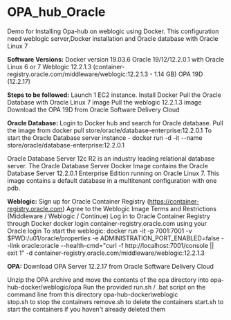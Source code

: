 # OPA_hub_Oracle

Demo for Installing Opa-hub on weblogic using Docker. This configuration need weblogic server,Docker installation and Oracle database with Oracle Linux 7

**Software Versions:**
Docker version 19.03.6
Oracle 19/12/12.2.0.1 with Oracle Linux 6 or 7
Weblogic 12.2.1.3 (container-registry.oracle.com/middleware/weblogic:12.2.1.3 - 1.14 GB)
OPA 19D (12.2.17)

**Steps to be followed:**
Launch 1 EC2 instance.
Install Docker
Pull the Oracle Database with Oracle Linux 7 image
Pull the weblogic 12.2.1.3 image
Download the OPA 19D from Oracle Software Delivery Cloud

**Oracle Database:**
Login to Docker hub and search for Oracle database.
Pull the image from docker pull store/oracle/database-enterprise:12.2.0.1
To start the Oracle Database server instance - docker run -d -it --name <Oracle-DB> store/oracle/database-enterprise:12.2.0.1

Oracle Database Server 12c R2 is an industry leading relational database server. The Oracle Database Server Docker Image contains the Oracle Database Server 12.2.0.1 Enterprise Edition running on Oracle Linux 7. This image contains a default database in a multitenant configuration with one pdb.

**Weblogic:**
Sign up for Oracle Container Registry (https://container-registry.oracle.com)
Agree to the Weblogic Image Terms and Restrictions (Middleware / Weblogic / Continue)
Log in to Oracle Container Registry through Docker docker login container-registry.oracle.com using your Oracle login
To start the weblogic: docker run -it -p 7001:7001 -v $PWD:/u01/oracle/properties -e ADMINISTRATION_PORT_ENABLED=false --link oracle:oracle --health-cmd="curl -f http://localhost:7001/console || exit 1" -d container-registry.oracle.com/middleware/weblogic:12.2.1.3

**OPA:**
Download OPA Server 12.2.17 from Oracle Software Delivery Cloud

Unzip the OPA archive and move the contents of the opa directory into opa-hub-docker/weblogic/opa
Run the provided run.sh / .bat script on the command line from this directory opa-hub-docker\weblogic\
stop.sh to stop the containers
remove.sh to delete the containers
start.sh to start the containers if you haven't already deleted them

